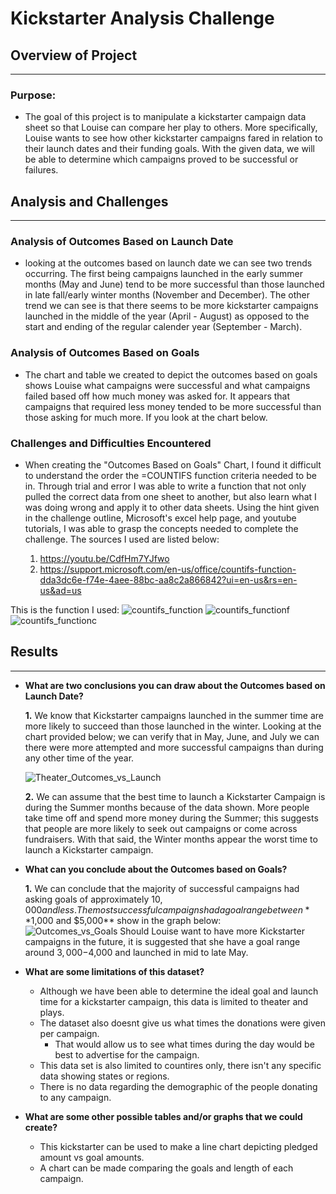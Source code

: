 # Kickstarter Analysis Challenge

## Overview of Project
----------------------------------------------------------
### Purpose:

- The goal of this project is to manipulate a kickstarter campaign data sheet so that Louise can compare her play to others. More specifically, Louise wants to see how other kickstarter campaigns fared in relation to their launch dates and their funding goals. With the given data, we will be able to determine which campaigns proved to be successful or failures.   

## Analysis and Challenges
----------------------------------------------------------
### Analysis of Outcomes Based on Launch Date

- looking at the outcomes based on launch date we can see two trends occurring. The first being campaigns launched in the early summer months (May and June) tend to be more successful than those launched in late fall/early winter months (November and December). The other trend we can see is that there seems to be more kickstarter campaigns launched in the middle of the year (April - August) as opposed to the start and ending of the regular calender year (September - March). 

### Analysis of Outcomes Based on Goals

- The chart and table we created to depict the outcomes based on goals shows Louise what campaigns were successful and what campaigns failed based off how much money was asked for. It appears that campaigns that required less money tended to be more successful than those asking for much more. If you look at the chart below. 

### Challenges and Difficulties Encountered

- When creating the "Outcomes Based on Goals" Chart, I found it difficult to understand the order the =COUNTIFS function criteria needed to be in. Through trial and error I was able to write a function that not only pulled the correct data from one sheet to another, but also learn what I was doing wrong and apply it to other data sheets. Using the hint given in the challenge outline, Microsoft's excel help page, and youtube tutorials, I was able to grasp the concepts needed to complete the challenge. The sources I used are listed below:

	1. https://youtu.be/CdfHm7YJfwo 
	2. https://support.microsoft.com/en-us/office/countifs-function-dda3dc6e-f74e-4aee-88bc-aa8c2a866842?ui=en-us&rs=en-us&ad=us 

This is the function I used: ![countifs_function](https://user-images.githubusercontent.com/80081906/131269362-577ed6d0-69ad-40bb-8c0b-3f989206c0c0.PNG)
![countifs_functionf](https://user-images.githubusercontent.com/80081906/131269407-d702660d-0016-430c-b454-42d29897115e.PNG)
![countifs_functionc](https://user-images.githubusercontent.com/80081906/131269427-82ebb0b6-b375-42ab-bb3c-94dd1940c877.PNG)



## Results
----------------------------------------------------------
- **What are two conclusions you can draw about the Outcomes based on Launch Date?**

	**1.** We know that Kickstarter campaigns launched in the summer time are more likely to succeed than those launched in the winter. Looking at the chart provided below; we can verify that in May, June, and July we can there were more attempted and more successful campaigns than during any other time of the year.
	
	![Theater_Outcomes_vs_Launch](https://user-images.githubusercontent.com/80081906/131268468-1f5d5605-f3f8-4708-925d-70dee5cbea10.png)

	**2.** We can assume that the best time to launch a Kickstarter Campaign is during the Summer months because of the data shown. More people take time off and spend more money during the Summer; this suggests that people are more likely to seek out campaigns or come across fundraisers. With that said, the Winter months appear the worst time to launch a Kickstarter campaign.  

- **What can you conclude about the Outcomes based on Goals?**

	**1.** We can conclude that the majority of successful campaigns had asking goals of approximately $10,000 and less.  The most successful campaigns had a goal range between **$1,000 and $5,000** show in the graph below:  
	![Outcomes_vs_Goals](https://user-images.githubusercontent.com/80081906/131269001-442049f4-9148-4706-9e2c-0dfad8625222.png)
	Should Louise want to have more Kickstarter campaigns in the future, it is suggested that she have a goal range around $3,000-$4,000 and launched in mid to late May.


- **What are some limitations of this dataset?**
	
	-  Although we have been able to determine the ideal goal and launch time for a kickstarter campaign, this data is limited to theater and plays. 
	- The dataset also doesnt give us what times the donations were given per campaign. 
		- That would allow us to see what times during the day would be best to advertise for the campaign.  
	- This data set is also limited to countires only, there isn't any specific data showing states or regions. 
	- There is no data regarding the demographic of the people donating to any campaign. 
	
- **What are some other possible tables and/or graphs that we could create?**
	
	- This kickstarter can be used to make a line chart depicting pledged amount vs goal amounts.
	- A chart can be made comparing the goals and length of each campaign. 